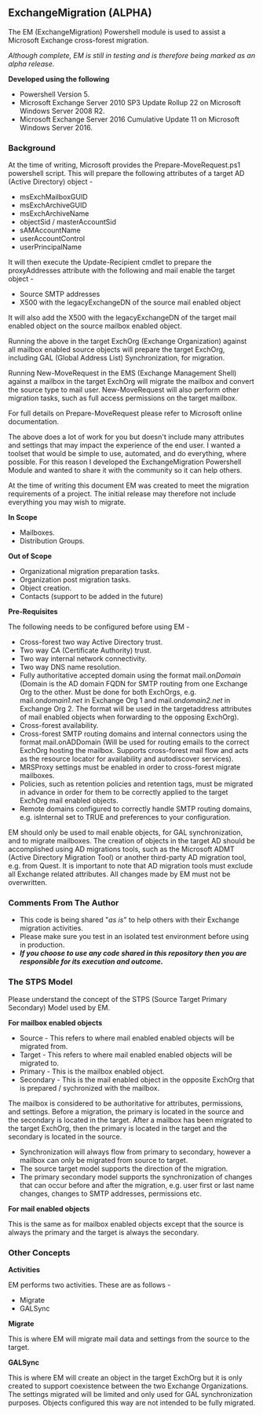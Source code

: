 ## ExchangeMigration (ALPHA)

The EM (ExchangeMigration) Powershell module is used to assist a Microsoft Exchange cross-forest migration.

*Although complete, EM is still in testing and is therefore being marked as an alpha release.*

**Developed using the following**

- Powershell Version 5.
- Microsoft Exchange Server 2010 SP3 Update Rollup 22 on Microsoft Windows Server 2008 R2.
- Microsoft Exchange Server 2016 Cumulative Update 11 on Microsoft Windows Server 2016.

### Background

At the time of writing, Microsoft provides the Prepare-MoveRequest.ps1 powershell script. This will prepare the following attributes of a target AD (Active Directory) object - 

- msExchMailboxGUID 
- msExchArchiveGUID 
- msExchArchiveName
- objectSid / masterAccountSid
- sAMAccountName
- userAccountControl
- userPrincipalName

It will then execute the Update-Recipient cmdlet to prepare the proxyAddresses attribute with the following and mail enable the target object -

- Source SMTP addresses
- X500 with the legacyExchangeDN of the source mail enabled object

It will also add the X500 with the legacyExchangeDN of the target mail enabled object on the source mailbox enabled object.
 
Running the above in the target ExchOrg (Exchange Organization) against all mailbox enabled source objects will prepare the target ExchOrg, including GAL (Global Address List) Synchronization, for migration.

Running New-MoveRequest in the EMS (Exchange Management Shell) against a mailbox in the target ExchOrg will migrate the mailbox and convert the source type to mail user. New-MoveRequest will also perform other migration tasks, such as full access permissions on the target mailbox.

For full details on Prepare-MoveRequest please refer to Microsoft online documentation. 

The above does a lot of work for you but doesn't include many attributes and settings that may impact the experience of the end user. I wanted a toolset that would be simple to use, automated, and do everything, where possible. For this reason I developed the ExchangeMigration Powershell Module and wanted to share it with the community so it can help others.

At the time of writing this document EM was created to meet the migration requirements of a project. The initial release may therefore not include everything you may wish to migrate. 

**In Scope**

- Mailboxes.
- Distribution Groups.

**Out of Scope**

- Organizational migration preparation tasks.
- Organization post migration tasks.
- Object creation.
- Contacts (support to be added in the future)

**Pre-Requisites**

The following needs to be configured before using EM -

- Cross-forest two way Active Directory trust.
- Two way CA (Certificate Authority) trust.
- Two way internal network connectivity.
- Two way DNS name resolution.
- Fully authoritative accepted domain using the format mail.on*Domain* (Domain is the AD domain FQDN for SMTP routing from one Exchange Org to the other. Must be done for both ExchOrgs, e.g. mail.on*domain1.net* in Exchange Org 1 and mail.on*domain2.net* in Exchange Org 2. The format will be used in the targetaddress attributes of mail enabled objects when forwarding to the opposing ExchOrg).
- Cross-forest availability.
- Cross-forest SMTP routing domains and internal connectors using the format mail.onADDomain (Will be used for routing emails to the correct ExchOrg hosting the mailbox. Supports cross-forest mail flow and acts as the resource locator for availability and autodiscover services).
- MRSProxy settings must be enabled in order to cross-forest migrate mailboxes.
- Policies, such as retention policies and retention tags, must be migrated in advance in order for them to be correctly applied to the target ExchOrg mail enabled objects.
- Remote domains configured to correctly handle SMTP routing domains, e.g. isInternal set to TRUE and preferences to your configuration.
 
EM should only be used to mail enable objects, for GAL synchronization, and to migrate mailboxes. The creation of objects in the target AD should be accomplished using AD migrations tools, such as the Microsoft ADMT (Active Directory Migration Tool) or another third-party AD migration tool, e.g. from Quest. It is important to note that AD migration tools must exclude all Exchange related attributes. All changes made by EM must not be overwritten. <br> 

### Comments From The Author

- This code is being shared "*as is*" to help others with their Exchange migration activities.
- Please make sure you test in an isolated test environment before using in production.
- ***If you choose to use any code shared in this repository then you are responsible for its execution and outcome.***

### The STPS Model

Please understand the concept of the STPS (Source Target Primary Secondary) Model used by EM.

**For mailbox enabled objects**

- Source - This refers to where mail enabled enabled objects will be migrated from.
- Target - This refers to where mail enabled enabled objects will be migrated to.
- Primary - This is the mailbox enabled object.
- Secondary - This is the mail enabled object in the opposite ExchOrg that is prepared / sychronized with the mailbox.

The mailbox is considered to be authoritative for attributes, permissions, and settings. Before a migration, the primary is located in the source and the secondary is located in the target. After a mailbox has been migrated to the target ExchOrg, then the primary is located in the target and the secondary is located in the source.

- Synchronization will always flow from primary to secondary, however a mailbox can only be migrated from source to target.
- The source target model supports the direction of the migration.
- The primary secondary model supports the synchronization of changes that can occur before and after the migration, e.g. user first or last name changes, changes to SMTP addresses, permissions etc.<br>

**For mail enabled objects**

This is the same as for mailbox enabled objects except that the source is always the primary and the target is always the secondary.

### Other Concepts

**Activities**

EM performs two activities. These are as follows -

- Migrate
- GALSync

**Migrate**

This is where EM will migrate mail data and settings from the source to the target.

**GALSync**

This is where EM will create an object in the target ExchOrg but it is only created to support coexistence between the two Exchange Organizations. The settings migrated will be limited and only used for GAL synchronization purposes. Objects configured this way are not intended to be fully migrated.
